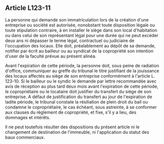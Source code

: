 Article L123-11
----
La personne qui demande son immatriculation lors de la création d'une entreprise
ou société est autorisée, nonobstant toute disposition légale ou toute
stipulation contraire, à en installer le siège dans son local d'habitation ou
dans celui de son représentant légal pour une durée qui ne peut excéder deux ans
ni dépasser le terme légal, contractuel ou judiciaire de l'occupation des
locaux. Elle doit, préalablement au dépôt de sa demande, notifier par écrit au
bailleur ou au syndicat de la copropriété son intention d'user de la faculté
prévue au présent alinéa.

Avant l'expiration de cette période, la personne doit, sous peine de radiation
d'office, communiquer au greffe du tribunal le titre justifiant de la jouissance
des locaux affectés au siège de son entreprise conformément à l'article L.
123-10. Si le bailleur ou le syndic le demande par lettre recommandée avec avis
de réception au plus tard deux mois avant l'expiration de cette période, le
copropriétaire ou le locataire doit justifier du transfert du siège de son
entreprise. A défaut de justification du transfert au jour de l'expiration de
ladite période, le tribunal constate la résiliation de plein droit du bail ou
condamne le copropriétaire, le cas échéant, sous astreinte, à se conformer aux
clauses du règlement de copropriété, et fixe, s'il y a lieu, des dommages et
intérêts.

Il ne peut toutefois résulter des dispositions du présent article ni le
changement de destination de l'immeuble, ni l'application du statut des baux
commerciaux.
